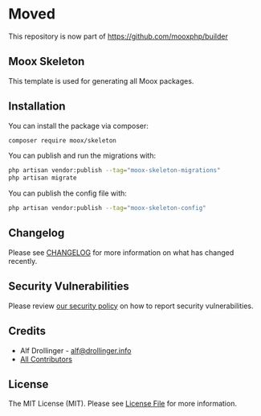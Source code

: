 # Moved

This repository is now part of https://github.com/mooxphp/builder

## Moox Skeleton

This template is used for generating all Moox packages.

## Installation

You can install the package via composer:

```bash
composer require moox/skeleton
```

You can publish and run the migrations with:

```bash
php artisan vendor:publish --tag="moox-skeleton-migrations"
php artisan migrate
```

You can publish the config file with:

```bash
php artisan vendor:publish --tag="moox-skeleton-config"
```

## Changelog

Please see [CHANGELOG](CHANGELOG.md) for more information on what has changed recently.

## Security Vulnerabilities

Please review [our security policy](https://github.com/mooxphp/moox/security/policy) on how to report security vulnerabilities.

## Credits

- Alf Drollinger - alf@drollinger.info
- [All Contributors](../../contributors)

## License

The MIT License (MIT). Please see [License File](LICENSE.md) for more information.
